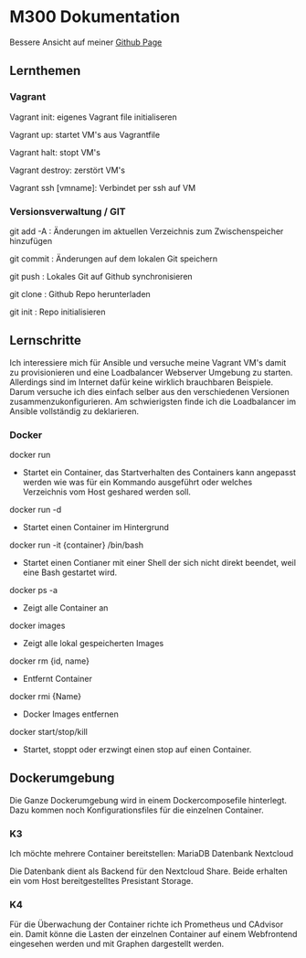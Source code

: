 # M300 Dokumentation
Bessere Ansicht auf meiner [Github Page](https://0xah.github.io/M300/)
## Lernthemen
### Vagrant
Vagrant init: eigenes Vagrant file initialiseren

Vagrant up: startet VM's aus Vagrantfile

Vagrant halt: stopt VM's

Vagrant destroy: zerstört VM's

Vagrant ssh [vmname]: Verbindet per ssh auf VM

### Versionsverwaltung / GIT
git add -A : Änderungen im aktuellen Verzeichnis zum Zwischenspeicher hinzufügen

git commit : Änderungen auf dem lokalen Git speichern

git push : Lokales Git auf Github synchronisieren

git clone : Github Repo herunterladen

git init : Repo initialisieren

## Lernschritte
Ich interessiere mich für Ansible und versuche meine Vagrant VM's damit zu provisionieren und eine Loadbalancer Webserver Umgebung zu starten. Allerdings sind im Internet dafür keine wirklich brauchbaren Beispiele. Darum versuche ich dies einfach selber aus den verschiedenen Versionen zusammenzukonfigurieren.
Am schwierigsten finde ich die Loadbalancer im Ansible vollständig zu deklarieren.

### Docker
docker run
* Startet ein Container, das Startverhalten des Containers kann angepasst werden wie was für ein Kommando ausgeführt oder welches Verzeichnis vom Host geshared werden soll.

docker run -d
* Startet einen Container im Hintergrund

docker run -it {container} /bin/bash
* Startet einen Contianer mit einer Shell der sich nicht direkt beendet, weil eine Bash gestartet wird.

docker ps -a
* Zeigt alle Container an

docker images
* Zeigt alle lokal gespeicherten Images

docker rm {id, name}
* Entfernt Container

docker rmi {Name}
* Docker Images entfernen

docker start/stop/kill
* Startet, stoppt oder erzwingt einen stop auf einen Container.

## Dockerumgebung
Die Ganze Dockerumgebung wird in einem Dockercomposefile hinterlegt. Dazu kommen noch Konfigurationsfiles für die einzelnen Container.
### K3
Ich möchte mehrere Container bereitstellen:
MariaDB Datenbank
Nextcloud

Die Datenbank dient als Backend für den Nextcloud Share. Beide erhalten ein vom Host bereitgestelltes Presistant Storage.
### K4
Für die Überwachung der Container richte ich Prometheus und CAdvisor ein. Damit könne die Lasten der einzelnen Container auf einem Webfrontend eingesehen werden und mit Graphen dargestellt werden.
